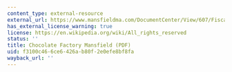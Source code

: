 ```yaml
---
content_type: external-resource
external_url: https://www.mansfieldma.com/DocumentCenter/View/607/Fiscal-Impact-PDF
has_external_license_warning: true
license: https://en.wikipedia.org/wiki/All_rights_reserved
status: ''
title: Chocolate Factory Mansfield (PDF)
uid: f3100c46-6ce6-426a-b80f-2e0efe8bf8fa
wayback_url: ''
---
```

